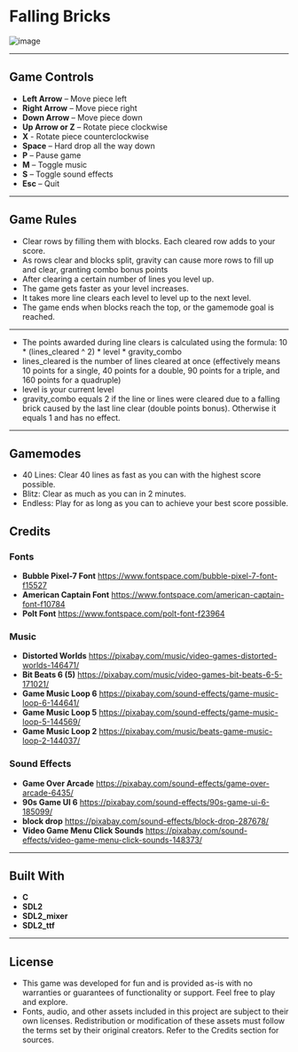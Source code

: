 # Falling Bricks
![image](https://github.com/user-attachments/assets/9a2f67b2-6aa1-4b6f-9d90-93c52f2528fc)

---

## Game Controls

- **Left Arrow** – Move piece left
- **Right Arrow** – Move piece right
- **Down Arrow** – Move piece down
- **Up Arrow or Z** – Rotate piece clockwise
- **X** - Rotate piece counterclockwise
- **Space** – Hard drop all the way down
- **P** – Pause game
- **M** – Toggle music
- **S** – Toggle sound effects
- **Esc** – Quit

---

## Game Rules

- Clear rows by filling them with blocks. Each cleared row adds to your score.
- As rows clear and blocks split, gravity can cause more rows to fill up and clear, granting combo bonus points
- After clearing a certain number of lines you level up.
- The game gets faster as your level increases.
- It takes more line clears each level to level up to the next level.
- The game ends when blocks reach the top, or the gamemode goal is reached.

---

-  The points awarded during line clears is calculated using the formula:  10 * (lines_cleared ^ 2) * level * gravity_combo
-  lines_cleared is the number of lines cleared at once (effectively means 10 points for a single, 40 points for a double, 90 points for a triple, and 160 points for a quadruple)
-  level is your current level
-  gravity_combo equals 2 if the line or lines were cleared due to a falling brick caused by the last line clear (double points bonus). Otherwise it equals 1 and has no effect.

---

## Gamemodes

- 40 Lines: Clear 40 lines as fast as you can with the highest score possible.
- Blitz: Clear as much as you can in 2 minutes.
- Endless: Play for as long as you can to achieve your best score possible.

##  Credits

### Fonts
- **Bubble Pixel-7 Font** https://www.fontspace.com/bubble-pixel-7-font-f15527
- **American Captain Font** https://www.fontspace.com/american-captain-font-f10784
- **Polt Font** https://www.fontspace.com/polt-font-f23964

### Music
- **Distorted Worlds** https://pixabay.com/music/video-games-distorted-worlds-146471/
- **Bit Beats 6 (5)** https://pixabay.com/music/video-games-bit-beats-6-5-171021/
- **Game Music Loop 6** https://pixabay.com/sound-effects/game-music-loop-6-144641/
- **Game Music Loop 5** https://pixabay.com/sound-effects/game-music-loop-5-144569/
- **Game Music Loop 2** https://pixabay.com/music/beats-game-music-loop-2-144037/

### Sound Effects
- **Game Over Arcade** https://pixabay.com/sound-effects/game-over-arcade-6435/
- **90s Game UI 6** https://pixabay.com/sound-effects/90s-game-ui-6-185099/
- **block drop** https://pixabay.com/sound-effects/block-drop-287678/
- **Video Game Menu Click Sounds** https://pixabay.com/sound-effects/video-game-menu-click-sounds-148373/

---

## Built With

- **C**
- **SDL2**
- **SDL2_mixer**
- **SDL2_ttf**
---

## License

- This game was developed for fun and is provided as-is with no warranties or guarantees of functionality or support. Feel free to play and explore.
- Fonts, audio, and other assets included in this project are subject to their own licenses. Redistribution or modification of these assets must follow the terms set by their original creators. Refer to the Credits section for sources.

